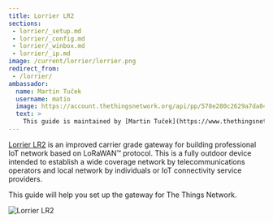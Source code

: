 ```yaml
---
title: Lorrier LR2
sections:
 - lorrier/_setup.md
 - lorrier/_config.md
 - lorrier/_winbox.md
 - lorrier/_ip.md
image: /current/lorrier/lorrier.png
redirect_from:
 - /lorrier/
ambassador:
  name: Martin Tuček
  username: matio
  image: https://account.thethingsnetwork.org/api/pp/578e280c2629a7da04163342.jpg
  text: >
    This guide is maintained by [Martin Tuček](https://www.thethingsnetwork.org/u/matio/) from Lorrier. The Things Network does not provide support for this gateway. For community support use the [forum](https://www.thethingsnetwork.org/forum/search?q=lorrier) or the `#lorrier` channel on [Slack](http://slack.thethingsnetwork.org/).
---
```


[Lorrier LR2](https://lorrier.com/#introducing-lr2) is an improved carrier grade gateway for building professional IoT network based on LoRaWAN™ protocol. This is a fully outdoor device intended to establish a wide coverage network by telecommunications operators and local network by individuals or IoT connectivity service providers.

This guide will help you set up the gateway for The Things Network.

![Lorrier LR2](lorrier.png)
